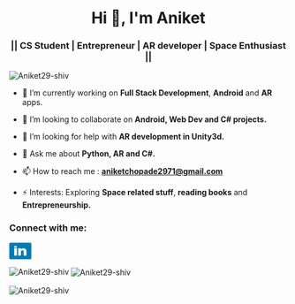 <h1 align="center">Hi 👋, I'm Aniket</h1>
<h3 align="center">|| CS Student | Entrepreneur | AR developer | Space Enthusiast ||</h3>

<p align="left"> <img src="https://komarev.com/ghpvc/?username=Aniket29-shiv&label=Profile%20views&color=0e75b6&style=flat" alt="Aniket29-shiv" /> </p>






- 🔭 I’m currently working on **Full Stack Development**, **Android** and **AR** apps.

- 👯 I’m looking to collaborate on **Android, Web Dev and C# projects.**

- 🤔 I’m looking for help with **AR development in Unity3d.**

- 💬 Ask me about **Python, AR and C#.**

- 📫 How to reach me : **aniketchopade2971@gmail.com**

- ⚡ Interests: Exploring **Space related stuff**, **reading books** and **Entrepreneurship.**


<h3 align="left">Connect with me:</h3>
<p align="left">
<a href="https://www.linkedin.com/in/aniket-chopade-3b7b6518b/" target="blank"><img align="center"  src="iconfinder_square-linkedin_317725.svg" alt="aniket-chopade-3b7b6518b" height="30" width="40" /></a>
</p>


<p><img align="left" src="https://github-readme-stats.vercel.app/api/top-langs?username=Aniket29-shiv&show_icons=true&theme=radical&locale=en&layout=compact" alt="Aniket29-shiv" /></p>

<p>&nbsp;<img align="center" src="https://github-readme-stats.vercel.app/api?username=Aniket29-shiv&show_icons=true&theme=radical&locale=en" alt="Aniket29-shiv" /></p>

<p><img align="center" src="https://github-readme-streak-stats.herokuapp.com/?user=Aniket29-shiv&" alt="Aniket29-shiv" /></p>

